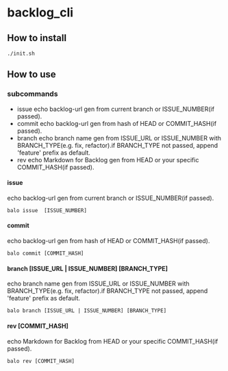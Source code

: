 # backlog_cli

## How to install
```
./init.sh
```

## How to use
### subcommands
- issue      echo backlog-url gen from current branch or ISSUE_NUMBER(if passed).
- commit     echo backlog-url gen from hash of HEAD or COMMIT_HASH(if passed).
- branch     echo branch name gen from ISSUE_URL or ISSUE_NUMBER with BRANCH_TYPE(e.g. fix, refactor).if BRANCH_TYPE not passed, append 'feature' prefix as default.
- rev        echo Markdown for Backlog gen from HEAD or your specific COMMIT_HASH(if passed).

#### issue
echo backlog-url gen from current branch or ISSUE_NUMBER(if passed).
```
balo issue  [ISSUE_NUMBER]
```
#### commit
echo backlog-url gen from hash of HEAD or COMMIT_HASH(if passed).
```
balo commit [COMMIT_HASH]
```
#### branch [ISSUE_URL | ISSUE_NUMBER] [BRANCH_TYPE]
echo branch name gen from ISSUE_URL or ISSUE_NUMBER with BRANCH_TYPE(e.g. fix, refactor).if BRANCH_TYPE not passed, append 'feature' prefix as default.
```
balo branch [ISSUE_URL | ISSUE_NUMBER] [BRANCH_TYPE]
```
#### rev [COMMIT_HASH]
echo Markdown for Backlog from HEAD or your specific COMMIT_HASH(if passed).
```
balo rev [COMMIT_HASH]
```
